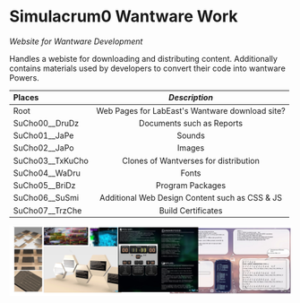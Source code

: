 # Simulacrum0 Wantware Work
*Website for Wantware Development*

Handles a webiste for downloading and distributing content. Additionally contains materials used by developers to convert their code into wantware Powers.

| **Places** | *Description* |
|:--------|:-------:|
| Root   | Web Pages for LabEast's Wantware download site? |
| SuCho00__DruDz | Documents such as Reports |
| SuCho01__JaPe | Sounds |
| SuCho02__JaPo | Images |
| SuCho03__TxKuCho | Clones of Wantverses for distribution |
| SuCho04__WaDru | Fonts |
| SuCho05__BriDz | Program Packages |
| SuCho06__SuSmi | Additional Web Design Content such as CSS & JS  |
| SuCho07__TrzChe | Build Certificates |

![Background](SuCho02__JaPo/JaPo06__BANNER.jpg)
